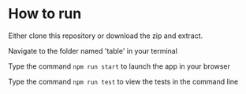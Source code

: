 # How to run

Either clone this repository or download the zip and extract.

Navigate to the folder named 'table' in your terminal

Type the command `npm run start` to launch the app in your browser

Type the command `npm run test` to view the tests in the command line
